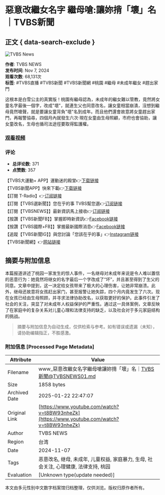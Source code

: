 # 惡意改繼女名字 繼母嗆:讓妳揹「壞」名｜TVBS新聞

## 正文 { data-search-exclude }


![TVBS News](https://i.ytimg.com/an/5nwNW4KdC0SzrhF9BXEYOQ/featured_channel.jpg?v=5f793b0d)

**作者**: TVBS NEWS  
**发布时间**: Nov 7, 2024  
**观看次数**: 68,131次  
**标签**: #TVBS直播 #TVBS新聞 #TVBS新聞網 #桃園 #繼母 #未成年繼女 #趕出家門

这根本是白雪公主的真實版！桃園有繼母認為，未成年的繼女難以管教，竟然將女童名字最後一個字，改成"壞"，就連生父也同意改名，讓女童相當崩潰，沒想到繼母竟然嗆聲，就是要讓女童背負"壞"名到成年。而且他們還會故意將女童趕出家門，再報警協尋，四個月內就發生六次‧現在女童由生母照顧，市府也會協助，讓女童改名，生母也循司法途徑要取得監護權。

### [观看视频](https://www.youtube.com/watch?v=ZcufJQsgB2g)

### 评论
- **总评论数**: 371
- **点赞数**: 357

【TVBS大運動+ APP】運動迷的殿堂👉[下载链接](https://bit.ly/3VLJxkK)  
【TVBS新聞APP】快來下載👉[下载链接](https://bit.ly/47n6SOm)  
【訂閱 T-Radio】👉[订阅链接](https://bit.ly/3vyzKVL)  
【訂閱【TVBS選新聞】】您在乎的事 TVBS幫您選👉[订阅链接](https://tvbs.pse.is/4qxn2r)  
【訂閱【TVBSNEWS】】最新資訊馬上接收👉[订阅链接](https://tvbs.pse.is/4q7gu2)  
【按讚【TVBS新聞FB】】掌握即時新資訊👉[Facebook链接](https://tvbs.pse.is/43gl4x)  
【按讚【TVBS國際+FB】】掌握最新國際消息👉[Facebook链接](https://tvbs.pse.is/44dj55)  
【追蹤【TVBS新聞IG】】與您討論「您該在乎的事」👉[Instagram链接](https://tvbs.pse.is/433j4g)  
【TVBS新聞網】👉[网站链接](https://tvbs.pse.is/4r422h)
<!-- tcd_original_link https://www.youtube.com/watch?v=t8BW93nheZk -->


## 摘要与附加信息

<!-- tcd_abstract -->
本篇报道讲述了桃园一家发生的惊人事件，一名继母对未成年来说是令人难以置信的恶意行为：她竟然将继女的名字最后一个字改成了“坏”，并且甚至得到了生父的同意。文章中提到，这一决定给女孩带来了极大的心理伤害，让她非常崩溃。此外，继母还故意将女孩赶出家门，甚至报警让她失踪，四个月内竟发生了六次。现在女孩已经由生母照顾，并寻求法律协助改名，以获取更好的保护。此事件引发了社会的关注，突显了对未成年人权益保护的严重性。通过这一具体案例，文章反映了在家庭中的复杂关系对儿童心理和法律支持的缺乏，以及社会对于多元家庭结构的挑战。
<!-- tcd_abstract_end -->

> 摘要与附加信息为自动生成，仅供检索与参考。如有错误或遗漏（未知），请协助编辑指正，不胜感激。

### 附加信息 [Processed Page Metadata]

| Attribute       | Value                                  |
|-----------------|----------------------------------------|
| Filename        | www_惡意改繼女名字繼母嗆讓妳揹「壞」名｜TVBS新聞@TVBSNEWS01.md                             |
| Size            | 1858 bytes                           |
| Archived Date   | 2025-01-22 22:47:07                             |
| Original Link   | [https://www.youtube.com/watch?v=t8BW93nheZk](https://www.youtube.com/watch?v=t8BW93nheZk)                       |
| Author          | TVBS NEWS                               |
| Region          | 台湾                               |
| Date            | 2024-11-07                                 |
| Tags            | 恶意改名, 继母, 未成年, 儿童权益, 家庭暴力, 生母, 社会关注, 心理健康, 法律支持, 桃园                                 |
| Evaluation            | [Unknown type(update needed)]                                 |
<!-- tcd_table_end -->

本文由多元性别中文数字档案馆归档整理，仅供浏览。版权归原作者所有。
